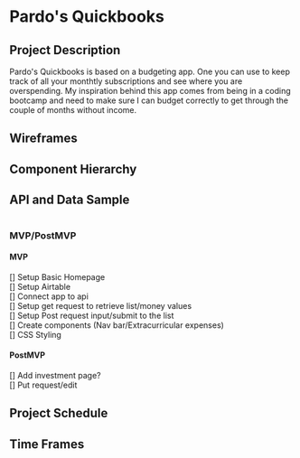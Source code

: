 # Pardo's Quickbooks
 <link>

## Project Description

Pardo's Quickbooks is based on a budgeting app. One you can use to keep track of all your monthtly subscriptions and see where you are overspending. My inspiration behind this app comes from being in a coding bootcamp and need to make sure I can budget correctly to get through the couple of months without income. 

## Wireframes



## Component Hierarchy



## API and Data Sample


```
```

### MVP/PostMVP

#### MVP

[] Setup Basic Homepage <br />
[] Setup Airtable <br />
[] Connect app to api <br />
[] Setup get request to retrieve list/money values <br />
[] Setup Post request input/submit to the list <br />
[] Create components (Nav bar/Extracurricular expenses) <br />
[] CSS Styling <br />


#### PostMVP
[] Add investment page? <br />
[] Put request/edit 

## Project Schedule

## Time Frames
